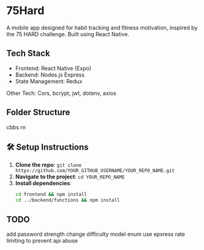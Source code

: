 # 75Hard

A mobile app designed for habit tracking and fitness motivation, inspired by the 75 HARD challenge. Built using React Native.

## Tech Stack

- Frontend: React Native (Expo)
- Backend: Nodes.js Express
- State Management: Redux

Other Tech: Cors, bcrypt, jwt, dotenv, axios

## Folder Structure

cbbs rn

## 🛠 Setup Instructions

1. **Clone the repo**: `git clone https://github.com/YOUR_GITHUB_USERNAME/YOUR_REPO_NAME.git`
2. **Navigate to the project**: `cd YOUR_REPO_NAME`
3. **Install dependencies**:
   ```sh
   cd frontend && npm install
   cd ../backend/functions && npm install
   ```

## TODO

add password strength
change difficulty model enum
use epxress rate limiting to prevent api abuse
